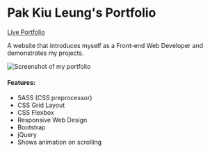 # Pak Kiu Leung's Portfolio
[Live Portfolio](https://hkkevin.github.io/)

A website that introduces myself as a Front-end Web Developer and demonstrates my projects.

![Screenshot of my portfolio](https://raw.githubusercontent.com/hkKevin/hkKevin.github.io/master/images/projects/my-portfolio.png)

#### Features:
* SASS (CSS preprocessor)
* CSS Grid Layout
* CSS Flexbox
* Responsive Web Design
* Bootstrap
* jQuery
* Shows animation on scrolling
